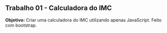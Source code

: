 ## Trabalho 01 - Calculadora do IMC

**Objetivo:** Criar uma calculadora do IMC utilizando apenas JavaScript. Feito com bootstrap.